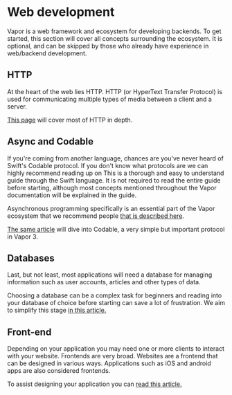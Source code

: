 # Web development

Vapor is a web framework and ecosystem for developing backends. To get started, this section will cover all concepts surrounding the ecosystem. It is optional, and can be skipped by those who already have experience in web/backend development.

## HTTP

At the heart of the web lies HTTP. HTTP (or HyperText Transfer Protocol) is used for communicating multiple types of media between a client and a server.

[This page](http.md) will cover most of HTTP in depth.

## Async and Codable

If you're coming from another language, chances are you've never heard of Swift's Codable protocol. If you don't know what protocols are we can highly recommend reading up on  This is a thorough and easy to understand guide through the Swift language. It is not required to read the entire guide before starting, although most concepts mentioned throughout the Vapor documentation will be explained in the guide.

Asynchronous programming specifically is an essential part of the Vapor ecosystem that we recommend people [that is described here](async-and-codable.md).

[The same article](async-and-codable.md) will dive into Codable, a very simple but important protocol in Vapor 3.

## Databases

Last, but not least, most applications will need a database for managing information such as user accounts, articles and other types of data.

Choosing a database can be a complex task for beginners and reading into your database of choice before starting can save a lot of frustration. We aim to simplify this stage [in this article.](databases.md)

## Front-end

Depending on your application you may need one or more clients to interact with your website. Frontends are very broad. Websites are a frontend that can be designed in various ways. Applications such as iOS and android apps are also considered frontends.

To assist designing your application you can [read this article.](application-desing.md)

